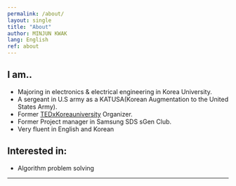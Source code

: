 ```yaml
---
permalink: /about/
layout: single
title: "About"
author: MINJUN KWAK
lang: English
ref: about
---
```


## I am..

- Majoring in electronics & electrical engineering in Korea University.
- A sergeant in U.S army as a KATUSA(Korean Augmentation to the United States Army).
- Former [TEDxKoreauniversity](https://www.ted.com/tedx/events?autocomplete_filter=TEDxKoreaUniversity&when=past) Organizer.
- Former Project manager in Samsung SDS sGen Club.
- Very fluent in English and Korean

## Interested in:

- Algorithm problem solving


---

